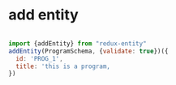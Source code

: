 # add entity
```Javascript

import {addEntity} from "redux-entity"
addEntity(ProgramSchema, {validate: true})({
  id: 'PROG_1',
  title: 'this is a program,
})
```
